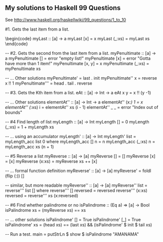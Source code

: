 
## My solutions to Haskell 99 Questions
See http://www.haskell.org/haskellwiki/99_questions/1_to_10

<!-- literate haskell -->
#1. Gets the last item from a list.

\begin{code}
myLast :: [a] -> a
myLast [x] = x
myLast (_:xs) = myLast xs
\end{code}

<!-- stop literate haskell -->

-- #2. Gets the second from the last item from a list.
myPenultimate :: [a] -> a
myPenultimate [] = error "empty list!"
myPenultimate [x] = error "Gotta have more than 1 item!"
myPenultimate [x, y] = x
myPenultimate (_:xs) = myPenultimate xs

-- ... Other solutions
myPenultimate' = last . init
myPenultimate'' x = reverse x !! 1
myPenultimate''' = head . tail . reverse

-- #3. Gets the Kth item from a list.
eAt :: [a] -> Int -> a
eAt x y = x !! (y -1)

-- ... Other solutions
elementAt'' :: [a] -> Int -> a
elementAt'' (x:_) 1  = x
elementAt'' (_:xs) i = elementAt'' xs (i - 1)
elementAt'' _ _      = error "Index out of bounds"

-- #4 Find length of list
myLength :: [a] -> Int
myLength [] = 0
myLength (_:xs) = 1 + myLength xs

-- ... using an accumulator
myLength' :: [a] -> Int
myLength' list = myLength_acc list 0
	where
		myLength_acc [] n = n
		myLength_acc (_:xs) n = myLength_acc xs (n + 1)

-- #5 Reverse a list
myReverse :: [a] -> [a]
myReverse []     = []
myReverse [x]    = [x]
myReverse (x:xs) = myReverse xs ++ [x]

-- ... formal function definition
myReverse'          :: [a] -> [a]
myReverse'          =  foldl (flip (:)) []

-- similar, but more readable
myReverse'' :: [a] -> [a]
myReverse'' list = reverse''' list []
  where
    reverse''' [] reversed     = reversed
    reverse''' (x:xs) reversed = reverse''' xs (x:reversed)

-- #6 Find whether palindrome or no
isPalindrome :: (Eq a) => [a] -> Bool
isPalindrome xs = (myReverse xs) == xs

-- ... other solutions
isPalindrome' []  = True
isPalindrome' [_] = True
isPalindrome' xs  = (head xs) == (last xs) && (isPalindrome' $ init $ tail xs)

-- Run a test.
main = putStrLn $ show $ isPalindrome "AMANAMA"

